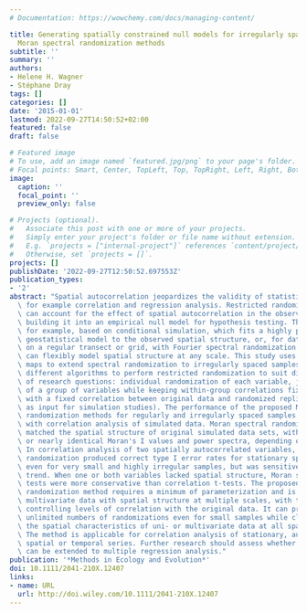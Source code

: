 ```yaml
---
# Documentation: https://wowchemy.com/docs/managing-content/

title: Generating spatially constrained null models for irregularly spaced data using
  Moran spectral randomization methods
subtitle: ''
summary: ''
authors:
- Helene H. Wagner
- Stéphane Dray
tags: []
categories: []
date: '2015-01-01'
lastmod: 2022-09-27T14:50:52+02:00
featured: false
draft: false

# Featured image
# To use, add an image named `featured.jpg/png` to your page's folder.
# Focal points: Smart, Center, TopLeft, Top, TopRight, Left, Right, BottomLeft, Bottom, BottomRight.
image:
  caption: ''
  focal_point: ''
  preview_only: false

# Projects (optional).
#   Associate this post with one or more of your projects.
#   Simply enter your project's folder or file name without extension.
#   E.g. `projects = ["internal-project"]` references `content/project/deep-learning/index.md`.
#   Otherwise, set `projects = []`.
projects: []
publishDate: '2022-09-27T12:50:52.697553Z'
publication_types:
- '2'
abstract: "Spatial autocorrelation jeopardizes the validity of statistical inference,\
  \ for example correlation and regression analysis. Restricted randomization methods\
  \ can account for the effect of spatial autocorrelation in the observed data by\
  \ building it into an empirical null model for hypothesis testing. This can be achieved,\
  \ for example, based on conditional simulation, which fits a highly parameterized\
  \ geostatistical model to the observed spatial structure, or, for data observed\
  \ on a regular transect or grid, with Fourier spectral randomization methods that\
  \ can flexibly model spatial structure at any scale. This study uses Moran eigenvector\
  \ maps to extend spectral randomization to irregularly spaced samples. We present\
  \ different algorithms to perform restricted randomization to suit different types\
  \ of research questions: individual randomization of each variable, joint randomization\
  \ of a group of variables while keeping within-group correlations fixed, and randomization\
  \ with a fixed correlation between original data and randomized replicates (e.g.\
  \ as input for simulation studies). The performance of the proposed Moran spectral\
  \ randomization methods for regularly and irregularly spaced samples is assessed\
  \ with correlation analysis of simulated data. Moran spectral randomization closely\
  \ matched the spatial structure of original simulated data sets, with identical\
  \ or nearly identical Moran's I values and power spectra, depending on the algorithm.\
  \ In correlation analysis of two spatially autocorrelated variables, Moran spectral\
  \ randomization produced correct type I error rates for stationary spatial data,\
  \ even for very small and highly irregular samples, but was sensitive to linear\
  \ trend. When one or both variables lacked spatial structure, Moran spectral randomization\
  \ tests were more conservative than correlation t-tests. The proposed Moran spectral\
  \ randomization method requires a minimum of parameterization and is able to address\
  \ multivariate data with spatial structure at multiple scales, with the option of\
  \ controlling levels of correlation with the original data. It can provide technically\
  \ unlimited numbers of randomizations even for small samples while closely maintaining\
  \ the spatial characteristics of uni- or multivariate data at all spatial scales.\
  \ The method is applicable for correlation analysis of stationary, autocorrelated\
  \ spatial or temporal series. Further research should assess whether the method\
  \ can be extended to multiple regression analysis."
publication: '*Methods in Ecology and Evolution*'
doi: 10.1111/2041-210X.12407
links:
- name: URL
  url: http://doi.wiley.com/10.1111/2041-210X.12407
---
```

